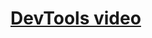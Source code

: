 # [DevTools video](https://drive.google.com/file/d/1H1-ume9iFWtiQ1l_Uxwk71keV3JA2PRU/view?usp=sharing)